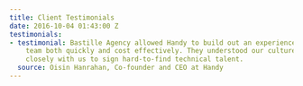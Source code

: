 ```yaml
---
title: Client Testimonials
date: 2016-10-04 01:43:00 Z
testimonials:
- testimonial: Bastille Agency allowed Handy to build out an experienced engineering
    team both quickly and cost effectively. They understood our culture and worked
    closely with us to sign hard-to-find technical talent.
  source: Oisin Hanrahan, Co-founder and CEO at Handy
---
```


